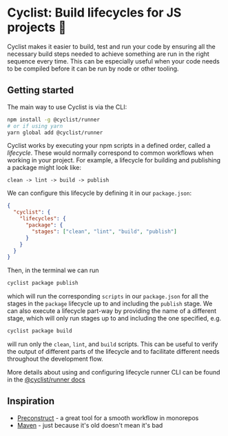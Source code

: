 # Cyclist: Build lifecycles for JS projects 🚴

Cyclist makes it easier to build, test and run your code by ensuring all the necessary build steps needed
to achieve something are run in the right sequence every time. This can be especially useful when your code needs
to be compiled before it can be run by node or other tooling.

## Getting started

The main way to use Cyclist is via the CLI:

```bash
npm install -g @cyclist/runner
# or if using yarn
yarn global add @cyclist/runner
```

Cyclist works by executing your npm scripts in a defined order, called a _lifecycle_. These would normally
correspond to common workflows when working in your project. For example, a lifecycle for building and publishing a package
might look like:

```
clean -> lint -> build -> publish
```

We can configure this lifecycle by defining it in our `package.json`:

```json
{
  "cyclist": {
    "lifecycles": {
      "package": {
        "stages": ["clean", "lint", "build", "publish"]
      }
    }
  }
}
```

Then, in the terminal we can run

```bash
cyclist package publish
```

which will run the corresponding `scripts` in our `package.json` for all the stages in the `package` lifecycle up to and including
the `publish` stage. We can also execute a lifecycle part-way by providing the name of a different stage, which will only run stages
up to and including the one specified, e.g.

```bash
cyclist package build
```

will run only the `clean`, `lint`, and `build` scripts. This can be useful to verify the output of different parts of the lifecycle and
to facilitate different needs throughout the development flow.

More details about using and configuring lifecycle runner CLI can be found in the [@cyclist/runner docs](./packages/runner/README.md)

## Inspiration

- [Preconstruct](https://github.com/preconstruct/preconstruct) - a great tool for a smooth workflow in monorepos
- [Maven](https://maven.apache.org/) - just because it's old doesn't mean it's bad
